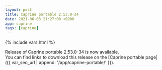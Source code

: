 ```yaml
---
layout: post
title: Caprine portable 2.53.0-34
date: 2021-06-03 21:27:00 +0200
app: caprine
tags: [caprine]
---
```

{% include vars.html %}

Release of Caprine portable 2.53.0-34 is now available.<br />
You can find links to download this release on the [Caprine portable page]({{ var_seo_url | append: '/app/caprine-portable/' }}).
